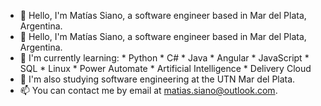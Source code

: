 - 👋 Hello, I'm Matías Siano, a software engineer based in Mar del Plata, Argentina.
- 👀 Hello, I'm Matías Siano, a software engineer based in Mar del Plata, Argentina.
- 🌱 I'm currently learning:
                            * Python
                            * C#
                            * Java
                            * Angular
                            * JavaScript
                            * SQL
                            * Linux
                            * Power Automate
                            * Artificial Intelligence
                            * Delivery Cloud
- 🏫 I'm also studying software engineering at the UTN Mar del Plata.
- 📫 You can contact me by email at matias.siano@outlook.com.

